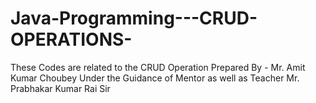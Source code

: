 # Java-Programming---CRUD-OPERATIONS- 
These Codes are related to the CRUD Operation
Prepared By - Mr. Amit Kumar Choubey
Under the Guidance of Mentor as well as Teacher Mr. Prabhakar Kumar Rai Sir
